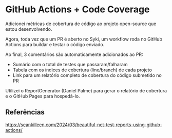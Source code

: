 # GitHub Actions + Code Coverage

Adicionei métricas de cobertura de código ao projeto open-source que estou desenvolvendo.

Agora, toda vez que um PR é aberto no Syki, um workflow roda no GitHub Actions para buildar e testar o código enviado.

Ao final, 3 comentários são automaticamente adicionados ao PR:

- Sumário com o total de testes que passaram/falharam
- Tabela com os índices de cobertura (line/branch) de cada projeto
- Link para um relatório completo de cobertura do código submetido no PR

Utilizei o ReportGenerator (Daniel Palme) para gerar o relatório de cobertura e o GitHub Pages para hospedá-lo.






## Referências


https://seankilleen.com/2024/03/beautiful-net-test-reports-using-github-actions/



